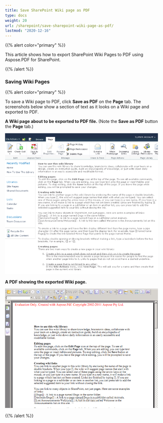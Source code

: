 ```yaml
---
title: Save SharePoint Wiki page as PDF
type: docs
weight: 20
url: /sharepoint/save-sharepoint-wiki-page-as-pdf/
lastmod: "2020-12-16"
---
```


{{% alert color="primary" %}} 

This article shows how to export SharePoint Wiki Pages to PDF using Aspose.PDF for SharePoint.

{{% /alert %}} 
### **Saving Wiki Pages**

{{% alert color="primary" %}}

To save a Wiki page to PDF, click **Save as PDF** on the **Page** tab. The screenshots below show a section of text as it looks on a Wiki page and exported to PDF.

**A Wiki page about to be exported to PDF file.** (Note the **Save as PDF** button the **Page** tab.) 

![todo:image_alt_text](save-sharepoint-wiki-page-as-pdf_1.png)




**A PDF showing the exported Wiki page.** 

![todo:image_alt_text](save-sharepoint-wiki-page-as-pdf_2.png)

{{% /alert %}} 


